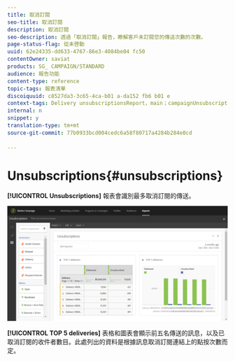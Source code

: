 ```yaml
---
title: 取消訂閱
seo-title: 取消訂閱
description: 取消訂閱
seo-description: 透過「取消訂閱」報告，瞭解客戶未訂閱您的傳送次數的次數。
page-status-flag: 從未啓動
uuid: 62e24335-dd633-4767-86e3-4084be04 fc50
contentOwner: saviat
products: SG_ CAMPAIGN/STANDARD
audience: 報告功能
content-type: reference
topic-tags: 報表清單
discoiquuid: c8527da3-3c65-4ca-b01 a-da152 fb6 b01 e
context-tags: Delivery unsubscriptionsReport，main；campaignUnsubscriptionsReport，main；programunsubscriptionsReport，main
internal: n
snippet: y
translation-type: tm+mt
source-git-commit: 77b0933bcd004cedc6a58f80717a4284b284e0cd

---
```



# Unsubscriptions{#unsubscriptions}

**[!UICONTROL Unsubscriptions]** 報表會識別最多取消訂閱的傳送。

![](assets/delivery_reports_unsub.png)

**[!UICONTROL TOP 5 deliveries]** 表格和圖表會顯示前五名傳送的訊息，以及已取消訂閱的收件者數目。此處列出的資料是根據訊息取消訂閱連結上的點按次數而定。
